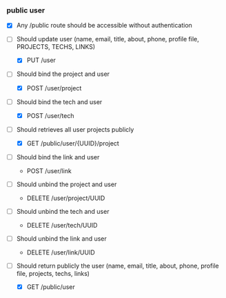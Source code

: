 ### public user

- [X] Any /public route should be accessible without authentication

- [ ] Should update user (name, email, title, about, phone, profile file, PROJECTS, TECHS, LINKS)
    - [X] PUT /user
  
- [ ] Should bind the project and user
    - [X] POST /user/project

- [ ] Should bind the tech and user
    - [X] POST /user/tech
  
- [ ] Should retrieves all user projects publicly
    - [X] GET /public/user/{UUID}/project

- [ ] Should bind the link and user
    - POST /user/link

- [ ] Should unbind the project and user
    - DELETE /user/project/UUID

- [ ] Should unbind the tech and user
    - DELETE /user/tech/UUID

- [ ] Should unbind the link and user
    - DELETE /user/link/UUID
    
- [ ] Should return publicly the user (name, email, title, about, phone, profile file, projects, techs, links)
    - [X] GET /public/user
